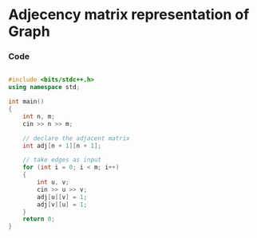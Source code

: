 # Adjecency matrix representation of Graph

### Code

```cpp

#include <bits/stdc++.h>
using namespace std;

int main()
{
    int n, m;
    cin >> n >> m;

    // declare the adjacent matrix
    int adj[n + 1][n + 1];

    // take edges as input
    for (int i = 0; i < m; i++)
    {
        int u, v;
        cin >> u >> v;
        adj[u][v] = 1;
        adj[v][u] = 1;
    }
    return 0;
}
```

